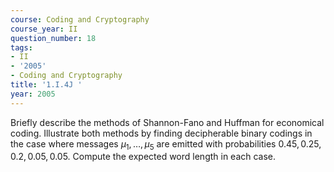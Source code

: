 ```yaml
---
course: Coding and Cryptography
course_year: II
question_number: 18
tags:
- II
- '2005'
- Coding and Cryptography
title: '1.I.4J '
year: 2005
---
```



Briefly describe the methods of Shannon-Fano and Huffman for economical coding. Illustrate both methods by finding decipherable binary codings in the case where messages $\mu_{1}, \ldots, \mu_{5}$ are emitted with probabilities $0.45,0.25,0.2,0.05,0.05$. Compute the expected word length in each case.